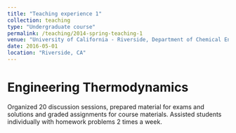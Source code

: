 ```yaml
---
title: "Teaching experience 1"
collection: teaching
type: "Undergraduate course"
permalink: /teaching/2014-spring-teaching-1
venue: "University of California - Riverside, Department of Chemical Engineering"
date: 2016-05-01
location: "Riverside, CA"
---
```


Engineering Thermodynamics
======
Organized 20 discussion sessions, prepared material for exams and solutions and graded assignments for course materials. Assisted students individually with homework problems 2 times a week. 
